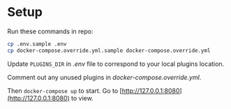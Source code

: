 # Setup

Run these commands in repo:

```sh
cp .env.sample .env
cp docker-compose.override.yml.sample docker-compose.override.yml
```

Update `PLUGINS_DIR` in _.env_ file to correspond to your local plugins location.

Comment out any unused plugins in _docker-compose.override.yml_.

Then `docker-compose up` to start. Go to [http://127.0.0.1:8080](http://127.0.0.1:8080) to view.